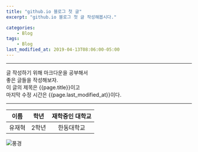 ```yaml
---
title: "github.io 블로그 첫 글"
excerpt: "github.io 블로그 첫 글 작성해봅시다."

categories:  
    - Blog  
tags:  
    - Blog  
last_modified_at: 2019-04-13T08:06:00-05:00
---
```


***
글 작성하기 위해 마크다운을 공부해서  
좋은 글들을 작성해보자.  
이 글의 제목은 {{page.title}}이고  
마지막 수정 시간은 {{page.last_modified_at}}이다.
***


| **이름** | **학년** | **재학중인 대학교** |
|:---:|:---:|:---:|
|유재혁|2학년|한동대학교|


![풍경](https://mblogthumb-phinf.pstatic.net/20130508_178/ichufs_1367997175282LLvRG_JPEG/IMG_3337s.jpg?type=w2)
